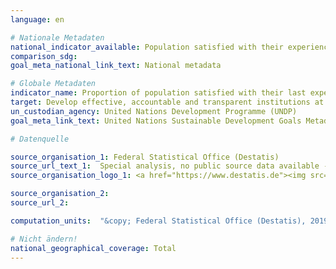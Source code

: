 ```yaml
---
language: en

# Nationale Metadaten
national_indicator_available: Population satisfied with their experience of government services during the previous two years
comparison_sdg:
goal_meta_national_link_text: National metadata

# Globale Metadaten
indicator_name: Proportion of population satisfied with their last experience of public services
target: Develop effective, accountable and transparent institutions at all levels
un_custodian_agency: United Nations Development Programme (UNDP)
goal_meta_link_text: United Nations Sustainable Development Goals Metadata

# Datenquelle

source_organisation_1: Federal Statistical Office (Destatis)
source_url_text_1:  Special analysis, no public source data available - Other results from the Life Sitation Survey (Only available in German)
source_organisation_logo_1: <a href="https://www.destatis.de"><img src="https://g205sdgs.github.io/sdg-indicators/public/LogosEn/destatis.png" alt="Logo Destatis" /></a>

source_organisation_2:
source_url_2:

computation_units:  "&copy; Federal Statistical Office (Destatis), 2019"

# Nicht ändern!
national_geographical_coverage: Total
---
```

